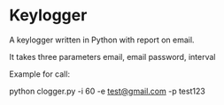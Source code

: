 # Keylogger
A keylogger written in Python with report on email.


It takes three parameters email, email password, interval



Example for call:


python clogger.py -i 60 -e test@gmail.com -p test123
